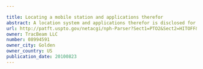 ```yaml
---

title: Locating a mobile station and applications therefor
abstract: A location system and applications therefor is disclosed for wireless telecommunication infrastructures. The system is an end-to-end solution having one or more location systems for outputting requested locations of hand sets or mobile stations (MS) based on, e.g., CDMA, GSM, GPRS, TDMA or WIFI communication standards, for processing both local mobile station location requests and more global mobile station location requests via, e.g., Internet communication between a distributed network of location systems. The following applications may be enabled by the location system: 911 emergency calls, tracking, navigation, people and animal location including applications for confinement to and exclusion from certain areas, friend finder applications, and applications for allocating user desired resources based on the user's location.
url: http://patft.uspto.gov/netacgi/nph-Parser?Sect1=PTO2&Sect2=HITOFF&p=1&u=%2Fnetahtml%2FPTO%2Fsearch-adv.htm&r=1&f=G&l=50&d=PALL&S1=08994591&OS=08994591&RS=08994591
owner: TracBeam LLC
number: 08994591
owner_city: Golden
owner_country: US
publication_date: 20100823
---
```

